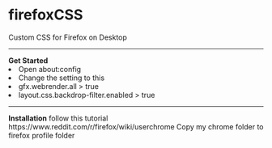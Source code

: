 # firefoxCSS
Custom CSS for Firefox on Desktop
<hr>
<b>Get Started</b>

<li>Open about:config</li>
<li>Change the setting to this</li>
<li>gfx.webrender.all > true</li>
<li>layout.css.backdrop-filter.enabled > true</li>

<hr>
<b>Installation</b>
follow this tutorial https://www.reddit.com/r/firefox/wiki/userchrome
Copy my chrome folder to firefox profile folder
